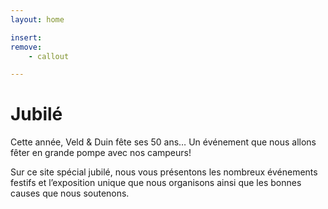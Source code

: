 ```yaml
---
layout: home

insert:
remove:
    - callout

---
```


# Jubilé

Cette année, Veld & Duin fête ses 50 ans… Un événement que nous allons fêter en grande pompe avec nos campeurs! 

Sur ce site spécial jubilé, nous vous présentons les nombreux événements festifs et l’exposition unique que nous organisons ainsi que les bonnes causes que nous soutenons.





